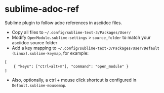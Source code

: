 # sublime-adoc-ref
Sublime plugin to follow adoc references in asciidoc files.

* Copy all files to `~/.config/sublime-text-3/Packages/User/`
* Modify `OpenModule.sublime-settings` > `source_folder` to match your asciidoc source folder 
* Add a key mapping to `~/.config/sublime-text-3/Packages/User/Default (Linux).sublime-keymap`, for example:

```
[
    { "keys": ["ctrl+alt+m"], "command": "open_module" }
]
```

* Also, optionally, a ctrl + mouse click shortcut is configured in `Default.sublime-mousemap`.